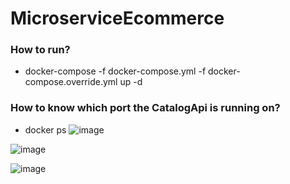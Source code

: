 # MicroserviceEcommerce

### How to run?

- docker-compose -f docker-compose.yml -f docker-compose.override.yml up -d 

### How to know which port the CatalogApi is running on?

- docker ps
![image](https://github.com/user-attachments/assets/a363cf92-2fd7-4f74-8a30-e7b3d938a5af)

![image](https://github.com/user-attachments/assets/12a1ed25-833e-4656-a373-07288aff64e9)

![image](https://github.com/user-attachments/assets/71e0b4c7-336d-43d6-ab26-5b50e341bf1d)
